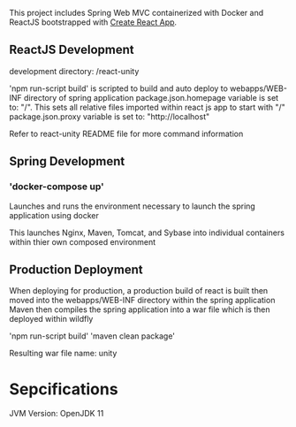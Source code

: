This project includes Spring Web MVC containerized with Docker and ReactJS bootstrapped with [Create React App](https://github.com/facebook/create-react-app).

## ReactJS Development
development directory: /react-unity

'npm run-script build' is scripted to build and auto deploy to webapps/WEB-INF directory of spring application
package.json.homepage variable is set to: "/". This sets all relative files imported within react js app to start with "/"
package.json.proxy variable is set to: "http://localhost"

Refer to react-unity README file for more command information

## Spring Development

### 'docker-compose up'

Launches and runs the environment necessary to launch the spring application using docker

This launches Nginx, Maven, Tomcat, and Sybase into individual containers within thier own composed environment

## Production Deployment

When deploying for production, a production build of react is built then moved into the webapps/WEB-INF directory within the spring application 
Maven then compiles the spring application into a war file which is then deployed within wildfly

'npm run-script build'
'maven clean package'

Resulting war file name: unity

# Sepcifications
JVM Version: OpenJDK 11